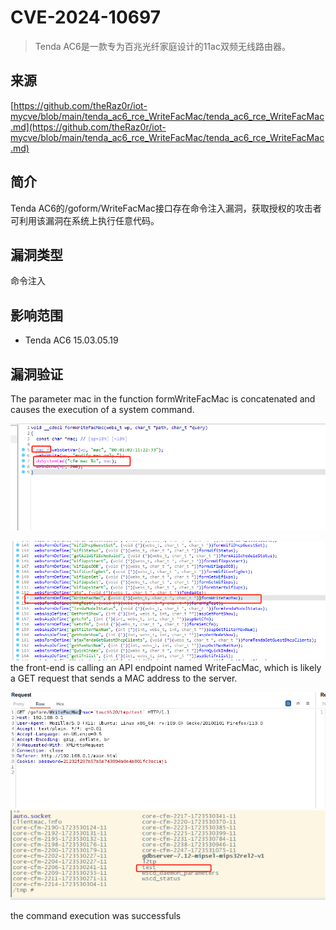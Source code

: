 # CVE-2024-10697

>Tenda AC6是一款专为百兆光纤家庭设计的11ac双频无线路由器。

## 来源

[https://github.com/theRaz0r/iot-mycve/blob/main/tenda_ac6_rce_WriteFacMac/tenda_ac6_rce_WriteFacMac.md](https://github.com/theRaz0r/iot-mycve/blob/main/tenda_ac6_rce_WriteFacMac/tenda_ac6_rce_WriteFacMac.md)

## 简介

Tenda AC6的/goform/WriteFacMac接口存在命令注入漏洞，获取授权的攻击者可利用该漏洞在系统上执行任意代码。

## 漏洞类型

命令注入

## 影响范围

-   Tenda AC6 15.03.05.19

## 漏洞验证

The parameter mac in the function formWriteFacMac is concatenated and causes the execution of a system command.

![](./images/40177263975212.png)

![](./images/333298638447555.png)
 the front-end is calling an API endpoint named WriteFacMac, which is likely a GET request that sends a MAC address to the server.

![](./images/564536975416188.png)
![](./images/538350353024559.png)

 the command execution was successfuls
